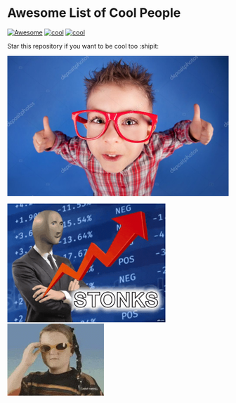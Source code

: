 # Awesome List of Cool People
[![Awesome](https://cdn.rawgit.com/sindresorhus/awesome/d7305f38d29fed78fa85652e3a63e154dd8e8829/media/badge.svg)](https://github.com/sindresorhus/awesome)
[![cool](https://img.shields.io/badge/be-cool-purple.svg)](https://shields.io/)
[![cool](https://img.shields.io/badge/sample-text-green.svg)](https://shields.io/)


Star this repository if you want to be cool too :shipit:


![image](img/cool2.png)

<!--START_SECTION:cool-people-->

<!--END_SECTION:cool-people-->

![](./img/stonks.gif)
![](./img/cool.gif)
